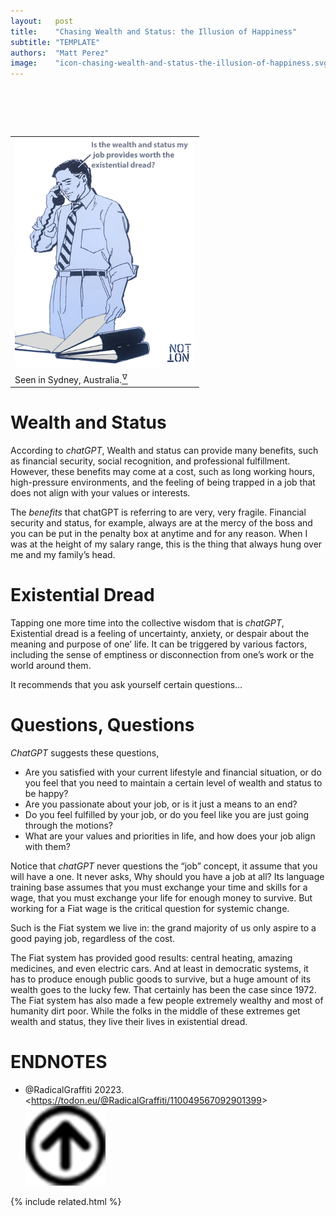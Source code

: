 ```yaml
---
layout:   post
title:    "Chasing Wealth and Status: the Illusion of Happiness"
subtitle: "TEMPLATE"
authors:  "Matt Perez"
image:    "icon-chasing-wealth-and-status-the-illusion-of-happiness.svg"
---
```


<div style="display:none;">
 <p>Wealth and status in exchange for a stressful life? Is it worth it?</p>
</div>

<h1>&nbsp;</h1>
 <div class="_center">
  <table style="width:60%">
   <tr>
    <td>
     <img 
      src="/assets/img/pic-chasing-wealth-and-status-the-illusion-of-happiness.svg"
      alt="">
    </td>
   </tr>
   <tr>
    <td class="_center">
     <span>Seen in Sydney, Australia.<a href="#en01"><sup id="bm01">&hairsp;&nabla;&hairsp;</sup></a></span>
    </td>
   </tr>
  </table>
 </div>

<h1>Wealth and Status</h1>
 <p>According to <em>chatGPT</em>, <span class="_quotespan">Wealth and status can provide many benefits, such as financial security, social recognition, and professional fulfillment. However, these benefits may come at a cost, such as long working hours, high-pressure environments, and the feeling of being trapped in a job that does not align with your values or interests.</span></p>
 <p>The <em>benefits</em> that chatGPT is referring to are very, very fragile. Financial security and status, for example, always are at the mercy of the boss and you can be put in the penalty box at anytime and for any reason. When I was at the height of my salary range, this is the thing that always hung over me and my family&rsquo;s head.</p>

<h1>Existential Dread</h1>
 <p>Tapping one more time into the collective wisdom that is <em>chatGPT</em>, <span class="_quotespan">Existential dread is a feeling of uncertainty, anxiety, or despair about the meaning and purpose of one&rsquo; life. It can be triggered by various factors, including the sense of emptiness or disconnection from one&rsquo;s work or the world around them.</span></p>
 <p>It recommends that you ask yourself certain questions&hellip;</p>

<h1>Questions, Questions</h1>
 <p><em>ChatGPT</em> suggests these questions,</p>
  <ul>
   <li>Are you satisfied with your current lifestyle and financial situation, or do you feel that you need to maintain a certain level of wealth and status to be happy?</li>
   <li>Are you passionate about your job, or is it just a means to an end?</li>
   <li>Do you feel fulfilled by your job, or do you feel like you are just going through the motions?</li>
   <li>What are your values and priorities in life, and how does your job align with them?</li>
  </ul>
 <p>Notice that <em>chatGPT</em> never questions the &ldquo;job&rdquo; concept, it assume that you will have a one. It never asks, <span class="_quotespan">Why should you have a job at all?</span> Its language training base assumes that you must exchange your time and skills for a wage, that you must exchange your life for enough money to survive. But working for a <span class="_paradigm">Fiat</span> wage is the critical question for systemic change.</p>
 <p>Such is the <span class="_paradigm">Fiat</span> system we live in: the grand majority of us only aspire to a good paying job, regardless of the cost.</p>
 <p>The <span class="_paradigm">Fiat</span> system has provided good results: central heating, amazing medicines, and even electric cars. And at least in democratic systems, it has to produce enough public goods to survive, but a huge amount of its wealth goes to the lucky few. That certainly has been the case since 1972. The <span class="_paradigm">Fiat</span> system has also made a few people extremely wealthy and most of humanity dirt poor. While the folks in the middle of these extremes get wealth and status, they live their lives in existential dread.</p>

<h1 class="_section">ENDNOTES</h1>
 <ul>
  <li id="en01">
   <p class="_list-item">
    @RadicalGraffiti
    20223.
    &lt;<a href="https://todon.eu/@RadicalGraffiti/110049567092901399" target="_blank">https://todon.eu/@RadicalGraffiti/110049567092901399</a>&gt;
    <a class="_uparrow" href="#bm01"><img src="/assets/img/arrow-up-icon.png"></a>
   </p>
  </li>
 </ul>

{% include related.html %}